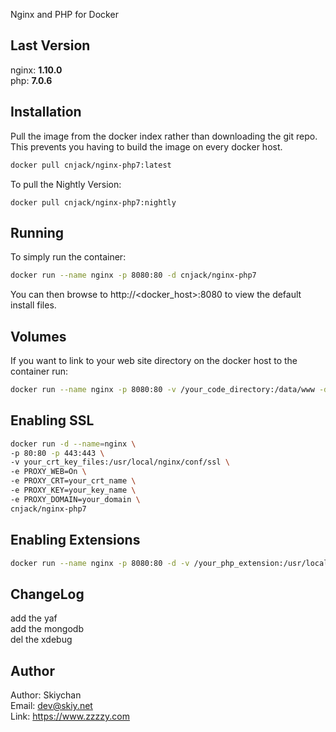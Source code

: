 Nginx and PHP for Docker

## Last Version
nginx: **1.10.0**   
php:   **7.0.6**

## Installation
Pull the image from the docker index rather than downloading the git repo. This prevents you having to build the image on every docker host.
```sh
docker pull cnjack/nginx-php7:latest
```

To pull the Nightly Version:   
```
docker pull cnjack/nginx-php7:nightly
```

## Running
To simply run the container:
```sh
docker run --name nginx -p 8080:80 -d cnjack/nginx-php7
```
You can then browse to http://\<docker_host\>:8080 to view the default install files.

## Volumes
If you want to link to your web site directory on the docker host to the container run:
```sh
docker run --name nginx -p 8080:80 -v /your_code_directory:/data/www -d cnjack/nginx-php7
```

## Enabling SSL
```sh
docker run -d --name=nginx \
-p 80:80 -p 443:443 \
-v your_crt_key_files:/usr/local/nginx/conf/ssl \
-e PROXY_WEB=On \
-e PROXY_CRT=your_crt_name \
-e PROXY_KEY=your_key_name \
-e PROXY_DOMAIN=your_domain \
cnjack/nginx-php7
```

## Enabling Extensions
```sh
docker run --name nginx -p 8080:80 -d -v /your_php_extension:/usr/local/php/etc/php.d cnjack/nginx-php7
```

## ChangeLog
add the yaf   
add the mongodb   
del the xdebug   

## Author
Author: Skiychan    
Email:  dev@skiy.net       
Link:   https://www.zzzzy.com